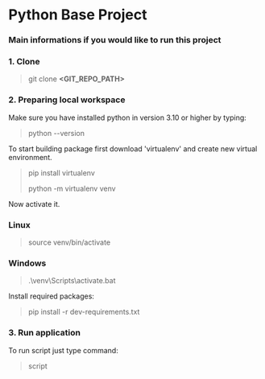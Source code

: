 # Python Base Project
### Main informations if you would like to run this project

### 1. Clone
> git clone **<GIT_REPO_PATH>**

### 2. Preparing local workspace
Make sure you have installed python in version 3.10 or higher by typing:
> python --version

To start building package first download 'virtualenv' and create new virtual environment.
> pip install virtualenv
> 
> python -m virtualenv venv

Now activate it.
### Linux
> source venv/bin/activate
### Windows
>.\venv\Scripts\activate.bat

Install required packages:
> pip install -r dev-requirements.txt

### 3. Run application

To run script just type command:
> script